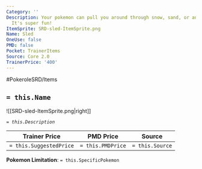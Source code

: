 ```yaml
---
Category: ''
Description: Your pokemon can pull you around through snow, sand, or any smooth surface.
  It's super fun!
ItemSprite: SRD-sled-ItemSprite.png
Name: Sled
OneUse: false
PMD: false
Pocket: TrainerItems
Source: Core 2.0
TrainerPrice: '400'
---
```


#PokeroleSRD/Items

## `= this.Name`

![[SRD-sled-ItemSprite.png|right]]

*`= this.Description`*

| Trainer Price           | PMD Price         | Source | 
| ----------------------- | ----------------- | ------ |
| `= this.SuggestedPrice` | `= this.PMDPrice` | `= this.Source`

**Pokemon Limitation**: `= this.SpecificPokemon`
